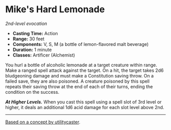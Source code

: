 # Mike's Hard Lemonade

_2nd-level evocation_
 
- **Casting Time:** Action
- **Range:** 30 feet
- **Components:** V, S, M (a bottle of lemon-flavored malt beverage)
- **Duration:** 1 minute
- **Classes:** Artificer (Alchemist)
 
You hurl a bottle of alcoholic lemonade at a target creature within range. Make a ranged spell attack against the target. On a hit, the target takes 2d6 bludgeoning damage and must make a Constitution saving throw. On a failed save, they are also poisoned. A creature poisoned by this spell repeats their saving throw at the end of each of their turns, ending the condition on the success.

_**At Higher Levels.**_ When you cast this spell using a spell slot of 3rd level or higher, it deals an additional 1d6 acid damage for each slot level above 2nd.

---

[Based on a concept by utilitycaster](https://www.tumblr.com/utilitycaster/627121871606923264/dd-spells-named-for-the-wizard-who-developed-them).
